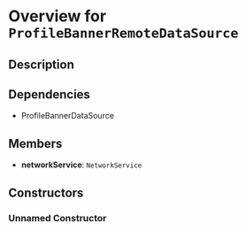# Overview for `ProfileBannerRemoteDataSource`

## Description



## Dependencies

- ProfileBannerDataSource

## Members

- **networkService**: `NetworkService`
## Constructors

### Unnamed Constructor


